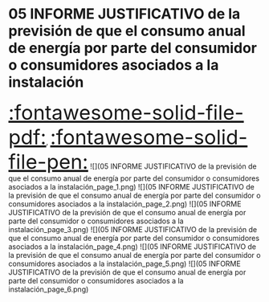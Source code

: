 # 05 INFORME JUSTIFICATIVO de la previsión de que el consumo anual de  energía por parte del consumidor o consumidores asociados a la  instalación
<a href="../05 INFORME JUSTIFICATIVO de la previsión de que el consumo anual de  energía por parte del consumidor o consumidores asociados a la  instalación.pdf" style="font-size: 40px;">   :fontawesome-solid-file-pdf:</a>,
<a href="../05 INFORME JUSTIFICATIVO de la previsión de que el consumo anual de  energía por parte del consumidor o consumidores asociados a la  instalación.html" style="font-size: 40px;">    :fontawesome-solid-file-pen:</a>
![](05 INFORME JUSTIFICATIVO de la previsión de que el consumo anual de  energía por parte del consumidor o consumidores asociados a la  instalación_page_1.png)
![](05 INFORME JUSTIFICATIVO de la previsión de que el consumo anual de  energía por parte del consumidor o consumidores asociados a la  instalación_page_2.png)
![](05 INFORME JUSTIFICATIVO de la previsión de que el consumo anual de  energía por parte del consumidor o consumidores asociados a la  instalación_page_3.png)
![](05 INFORME JUSTIFICATIVO de la previsión de que el consumo anual de  energía por parte del consumidor o consumidores asociados a la  instalación_page_4.png)
![](05 INFORME JUSTIFICATIVO de la previsión de que el consumo anual de  energía por parte del consumidor o consumidores asociados a la  instalación_page_5.png)
![](05 INFORME JUSTIFICATIVO de la previsión de que el consumo anual de  energía por parte del consumidor o consumidores asociados a la  instalación_page_6.png)

